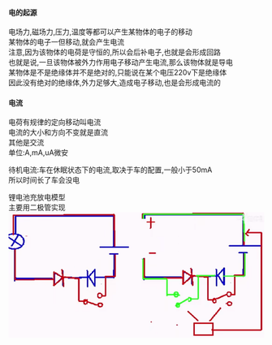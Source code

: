 #### 电的起源
电场力,磁场力,压力,温度等都可以产生某物体的电子的移动  
某物体的电子一但移动,就会产生电流  
注意,因为该物体的电荷是守恒的,所以会后补电子,也就是会形成回路  
也就是说,一旦该物体被外力作用电子移动产生电流,那么该物体就是导电  
某物体是不是绝缘体并不是绝对的,只能说在某个电压220v下是绝缘体  
因此没有绝对的绝缘体,外力足够大,造成电子移动,也是会形成电流的  

#### 电流
电荷有规律的定向移动叫电流  
电流的大小和方向不变就是直流  
其他是交流  
单位:A,mA,uA微安  

待机电流:车在休眠状态下的电流,取决于车的配置,一般小于50mA  
所以时间长了车会没电  

锂电池充放电模型  
主要用二极管实现
![](img/Pasted%20image%2020230629184806.png)
